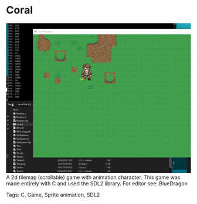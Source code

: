 # Coral
![A 2d tilemap game](Coral.png)
A 2d tilemap (scrollable) game with animation character. This game was made entirely with C and used the SDL2 library. For editor see: BlueDragon

Tags: C, Game, Sprite animation, SDL2
